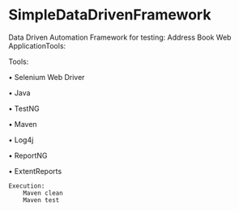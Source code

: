 # SimpleDataDrivenFramework

Data Driven Automation Framework for testing: Address Book Web ApplicationTools:


Tools:

• Selenium Web Driver

• Java

• TestNG

• Maven

• Log4j

• ReportNG

• ExtentReports


    Execution:
        Maven clean
        Maven test


